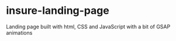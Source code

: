 # insure-landing-page
Landing page built with html, CSS and JavaScript with a bit of GSAP animations
